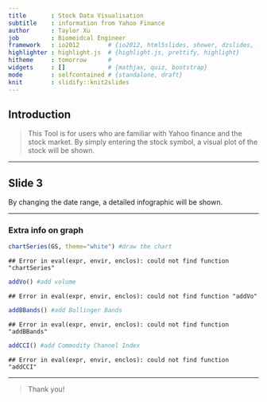 ```yaml
---
title       : Stock Data Visualisation
subtitle    : information from Yahoo Finance
author      : Taylor Xu 
job         : Biomeidcal Engineer
framework   : io2012        # {io2012, html5slides, shower, dzslides, ...}
highlighter : highlight.js  # {highlight.js, prettify, highlight}
hitheme     : tomorrow      # 
widgets     : []            # {mathjax, quiz, bootstrap}
mode        : selfcontained # {standalone, draft}
knit        : slidify::knit2slides
---
```

## Introduction

> This Tool is for users who are familiar with Yahoo finance and the stock market.
> By simply entering the stock symbol, a visual plot of the stock will be shown.

---

## Slide 3

By changing the date range, a detailed infographic will be shown.

[](/images/date.png)

---

### Extra info on graph


```r
chartSeries(GS, theme="white") #draw the chart 
```

```
## Error in eval(expr, envir, enclos): could not find function "chartSeries"
```

```r
addVo() #add volume 
```

```
## Error in eval(expr, envir, enclos): could not find function "addVo"
```

```r
addBBands() #add Bollinger Bands 
```

```
## Error in eval(expr, envir, enclos): could not find function "addBBands"
```

```r
addCCI() #add Commodity Channel Index
```

```
## Error in eval(expr, envir, enclos): could not find function "addCCI"
```

---


> Thank you!


